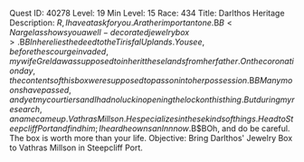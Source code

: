 Quest ID: 40278
Level: 19
Min Level: 15
Race: 434
Title: Darlthos Heritage
Description: $R, I have a task for you. A rather important one.$B$B<Nargelas shows you a well-decorated jewelry box>.$B$BIn here lies the deed to the Tirisfal Uplands. You see, before the scourge invaded, my wife Grelda was supposed to inherit these lands from her father. On the coronation day, the contents of this box were supposed to pass on into her possession.$B$BMany moons have passed, and yet my courtiers and I had no luck in opening the lock on this thing. But during my research, a name came up. Vathras Millson. He specializes in these kinds of things. Head to Steepcliff Port and find him; I heard he owns an Inn now.$B$BOh, and do be careful. The box is worth more than your life.
Objective: Bring Darlthos' Jewelry Box to Vathras Millson in Steepcliff Port.
